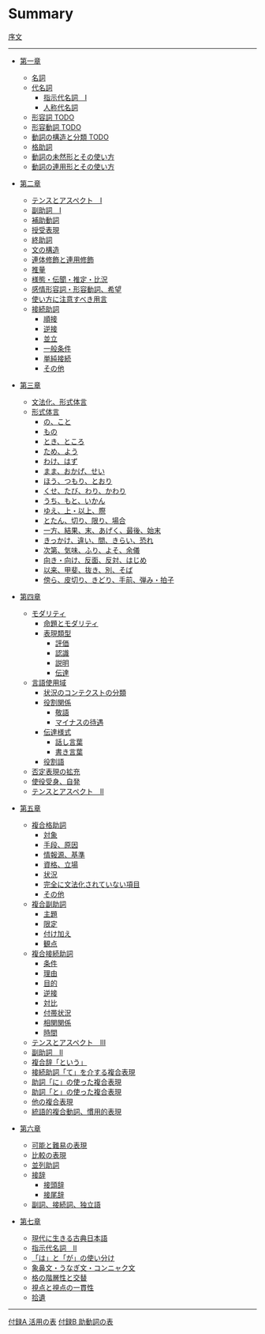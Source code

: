 # Summary

[序文](prelude.md)

-----------

- [第一章]()
  - [名詞](content/01-meishi.md)
  - [代名詞]()
    - [指示代名詞　Ⅰ](content/02-shijidaimeishi-1.md)
    - [人称代名詞](content/03-ninshoudaimeishi.md)
  - [形容詞 TODO](content/04-keiyoushi.md)
  - [形容動詞 TODO](content/04-keiyoudoushi.md)
  - [動詞の構造と分類 TODO](content/05-doushi-no-kouzou-to-bunrui.md)
  - [格助詞](content/06-07-kakujoshi.md)
  - [動詞の未然形とその使い方](content/08-doushi-no-mizenkei.md)
  - [動詞の連用形とその使い方](content/09-doushi-no-rennyoukei.md)

- [第二章]()
  - [テンスとアスペクト　Ⅰ](content/10-tense-and-aspect-1.md)
  - [副助詞　Ⅰ](content/11-12-fukujoshi.md)
  - [補助動詞](content/13-hojodoushi.md)
  - [授受表現](content/14-jujuhyougen.md)
  - [終助詞](content/15-shuujoshi.md)
  - [文の構造](content/16-bun-no-kouzou.md)
  - [連体修飾と連用修飾](content/17-rentaishuushi-to-renyoushuushi.md)
  - [推量](content/18-suiryou.md)
  - [様態・伝聞・推定・比況](content/19-youtai-denbun-suitei-hikyou.md)
  - [感情形容詞・形容動詞、希望](content/20-kanjou-keiyoushi-keiyoudoushi-kibou.md)
  - [使い方に注意すべき用言](content/21-tsukaikatani-chuuisubeki-yougenn.md)
  - [接続助詞](content/22-setsuzokujoshi.md)
    - [順接](content/22-junnsetsu.md)
    - [逆接](content/23-gyakusetsu.md)
    - [並立](content/24-heiritsu.md)
    - [一般条件](content/24-ippanjouken.md)
    - [単純接続](content/24-tannjunnsetsuzoku.md)
    - [その他](content/25-sonohoka.md)

- [第三章]()
  - [文法化、形式体言](content/26-bunpouka.md)
  - [形式体言](content/26-keishikitaigen.md)
    - [の、こと](content/27-28-no-koto.md)
    - [もの](content/29-30-mono.md)
    - [とき、ところ](content/31-toki-tokoro.md)
    - [ため、よう](content/32-tame-you.md)
    - [わけ、はず](content/33-wake-hazu.md)
    - [まま、おかげ、せい](content/34-mama-okage-sei.md)
    - [ほう、つもり、とおり](content/35-hou-tsumori-toori.md)
    - [くせ、たび、わり、かわり](content/36-kuse-tabi-wari-kawari.md)
    - [うち、もと、いかん](content/37-uchi-moto-ikan.md)
    - [ゆえ、上・以上、際](content/38-yue-jou-ijou-sai.md)
    - [とたん、切り、限り、場合](content/39-totan-kiri-kagiri-baai.md)
    - [一方、結果、末、あげく、最後、始末](content/40-ippou-kekka-sue-ageku-saigo-shimatsu.md)
    - [きっかけ、違い、間、きらい、恐れ](content/41-kikkake-chigai-aida-kirai-osore.md)
    - [次第、気味、ふり、よそ、余儀](content/42-shidai-kimi-furi-yoso-yogi.md)
    - [向き・向け、反面、反対、はじめ](content/43-muki-muke-hanmen-hantai-hajime.md)
    - [以来、甲斐、抜き、別、そば](content/44-irai-kai-nuki-betsu-soba.md)
    - [傍ら、皮切り、きどり、手前、弾み・拍子](content/44-katawara-kawakiri-kidori-temae-hazumi-hyoushi.md)

- [第四章]()
  - [モダリティ]()
    - [命題とモダリティ](content/45-meidai-to-modality.md)
    - [表現類型](content/46-hyougen-ruikei.md)
      - [評価](content/47-hyouka.md)
      - [認識](content/48-ninshiki.md)
      - [説明](content/49-setsumei.md)
      - [伝達](content/50-dentatsu.md)
  - [言語使用域]()
    - [状況のコンテクストの分類](content/61-jyoukyou-no-context-no-bunrui.md)
    - [役割関係]()
      - [敬語](content/62-63-keigo.md)
      - [マイナスの待遇](content/64-mainasu-no-taiguu.md)
    - [伝達様式]()
      - [話し言葉](content/65-hanashikotoba.md)
      - [書き言葉](content/66-kakikotoba.md)
    - [役割語](content/67-yakuwarigo.md)
  - [否定表現の拡充](content/51-hiteihyougen-no-kakujuu.md)
  - [使役受身、自発](content/52-shiekiukemi-jihatsu.md)
  - [テンスとアスペクト　Ⅱ](content/53-tense-and-aspect-2.md)
  
- [第五章]()
  - [複合格助詞](content/54-fukugou-kakujoshi.md)
    - [対象](content/54-taishou.md)
    - [手段、原因](content/55-shudan-gennin.md)
    - [情報源、基準](content/56-jouhougen-kijun.md)
    - [資格、立場](content/56-shikaku-tachiba.md)
    - [状況](content/57-59-joukyou.md)
    - [完全に文法化されていない項目](content/60-kanzenni-bunpouka-sareteinai-koumoku.md)
    - [その他](content/60-sonohoka.md)
  - [複合副助詞](content/70-fukugou-fukujoshi.md)
    - [主題](content/70-shudai.md)
    - [限定](content/71-gentei.md)
    - [付け加え](content/72-tsukekuwae.md)
    - [観点](content/73-kanten.md)
  - [複合接続助詞](content/75-fukugou-setsuzokujoshi.md)
    - [条件](content/75-jouken.md)
    - [理由](content/76-riyuu.md)
    - [目的](content/76-mokuteki.md)
    - [逆接](content/77-gyakusetsu.md)
    - [対比](content/78-taihi.md)
    - [付帯状況](content/78-futaijoukyou.md)
    - [相関関係](content/79-soukankankei.md)
    - [時間](content/80-jikan.md)
  - [テンスとアスペクト　Ⅲ](content/69-tense-and-aspect-3.md)
  - [副助詞　Ⅱ](content/81-fukujoshi-2.md)
  - [複合辞「という」](content/83-fukugouji-toiu.md)
  - [接続助詞「て」を介する複合表現](content/84-85-setsuzokujoshi-te-fukugouhyougen.md)
  - [助詞「に」の使った複合表現](content/88-joshi-ni-fukugouhyougen.md)
  - [助詞「と」の使った複合表現](content/89-joshi-to-fukugoukyougen.md)
  - [他の複合表現](content/90-hoka-no-fukugouhyougen.md)
  - [統語的複合動詞、慣用的表現](content/92-tougoteki-fukugoudoushi-kanyouteki-hyougen.md)
  
- [第六章]()
  - [可能と難易の表現](content/74-kanou-to-nanni-no-hyougen.md)
  - [比較の表現](content/82-hikaku-no-hyougen.md)
  - [並列助詞](content/68-heiretsujoshi.md)
  - [接辞](content/86-setsuji.md)
    - [接頭辞](content/86-settouji.md)
    - [接尾辞](content/87-setsubiji.md)
  - [副詞、接続詞、独立語](content/93-fukushi-setsuzokushi-dokuritsugo.md)
  
- [第七章]()
  - [現代に生きる古典日本語](content/91-gendaini-ikiru-koten-nihongo.md)
  - [指示代名詞　Ⅱ](content/94-shijidaimeishi-2.md)
  - [「は」と「が」の使い分け](content/95-ha-to-ga-no-tsukaiwake.md)
  - [象鼻文・うなぎ文・コンニャク文](content/95-zoubibun-unagibun-konnyakubun.md)
  - [格の階層性と交替](content/96-kaku-no-kaisoukei-to-koutai.md)
  - [視点と視点の一貫性](content/97-shiten-to-shiten-no-ikkansei.md)
  - [拾遺](content/98-99-shuui.md)
  
  
  

-----------

[付録A 活用の表]()
[付録B 助動詞の表]()
